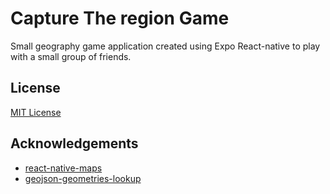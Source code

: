 
# Capture The region Game

Small geography game application created using Expo React-native to play with a small group of friends.
## License

[MIT License](https://choosealicense.com/licenses/mit/)


## Acknowledgements

 - [react-native-maps](https://github.com/react-native-maps/react-native-maps)
 - [geojson-geometries-lookup](https://github.com/simonepri/geojson-geometries-lookup)